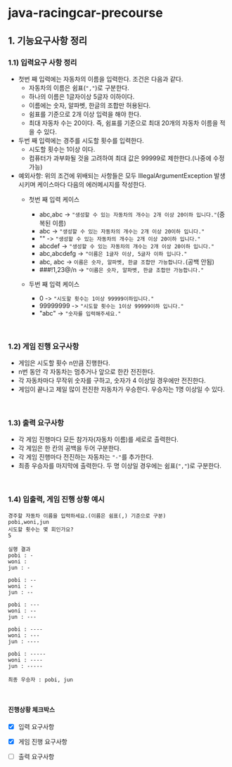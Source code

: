 # java-racingcar-precourse

## 1. 기능요구사항 정리

### 1.1) 입력요구 사항 정리

- 첫번 째 입력에는 자동차의 이름을 입력한다. 조건은 다음과 같다.
  - 자동차의 이름은 쉼표(`","`)로 구분한다.
  - 하나의 이름은 1글자이상 5글자 이하이다.
  - 이름에는 숫자, 알파벳, 한글의 조합만 허용된다.
  - 쉼표를 기준으로 2개 이상 입력을 해야 한다.
  - 최대 자동차 수는 20이다. 즉, 쉼표를 기준으로 최대 20개의 자동차 이름을 적을 수 있다.
- 두번 째 입력에는 경주를 시도할 횟수를 입력한다.
  - 시도할 횟수는 1이상 이다.
  - 컴퓨터가 과부화될 것을 고려하여 최대 값은 99999로 제한한다.(나중에 수정가능)
- 예외사항: 위의 조건에 위배되는 사항들은 모두 IllegalArgumentException 발생 시키며 케이스마다 다음의 에러메시지를 작성한다.
  - 첫번 째 입력 케이스
    - abc,abc -> `"생성할 수 있는 자동차의 개수는 2개 이상 20이하 입니다."`(중복된 이름)
    - abc -> `"생성할 수 있는 자동차의 개수는 2개 이상 20이하 입니다."`
    - "" -> `"생성할 수 있는 자동차의 개수는 2개 이상 20이하 입니다."`
    - abcdef -> `"생성할 수 있는 자동차의 개수는 2개 이상 20이하 입니다."`
    - abc,abcdefg -> `"이름은 1글자 이상, 5글자 이하 입니다."`
    - abc,   abc -> `이름은 숫자, 알파벳, 한글 조합만 가능합니다.`(공백 안됨)
    - ###!1,23@/n -> `"이름은 숫자, 알파벳, 한글 조합만 가능합니다."`
    
  - 두번 째 입력 케이스
    - 0 -> `"시도할 횟수는 1이상 99999이하입니다."`
    - 99999999 -> `"시도할 횟수는 1이상 99999이하 입니다."`
    - "abc" -> `"숫자를 입력해주세요."`

<br>

### 1.2) 게임 진행 요구사항

- 게임은 시도할 횟수 n만큼 진행한다.
- n번 동안 각 자동차는 멈추거나 앞으로 한칸 전진한다.
- 각 자동차마다 무작위 숫자를 구하고, 숫자가 4 이상일 경우에만 전진한다.
- 게임이 끝나고 제일 많이 전진한 자동차가 우승한다. 우승자는 1명 이상일 수 있다.

<br>

### 1.3) 출력 요구사항 

- 각 게임 진행마다 모든 참가자(자동차 이름)를 세로로 출력한다.
- 각 게임은 한 칸의 공백을 두어 구분한다.
- 각 게임 진행마다 전진하는 자동차는 `"-"`를 추가한다.
- 최종 우승자를 마지막에 출력한다. 두 명 이상일 경우에는 쉼표(`","`)로 구분한다.

<br>

### 1.4) 입출력, 게임 진행 상황 예시

```shell
경주할 자동차 이름을 입력하세요.(이름은 쉼표(,) 기준으로 구분)
pobi,woni,jun 
시도할 횟수는 몇 회인가요? 
5 

실행 결과 
pobi : - 
woni :  
jun : - 

pobi : -- 
woni : - 
jun : -- 

pobi : --- 
woni : -- 
jun : --- 

pobi : ---- 
woni : --- 
jun : ---- 

pobi : ----- 
woni : ---- 
jun : ----- 

최종 우승자 : pobi, jun
```

<br>

#### 진행상황 체크박스
- [x] 입력 요구사항
- [x] 게임 진행 요구사항
- [ ] 출력 요구사항





